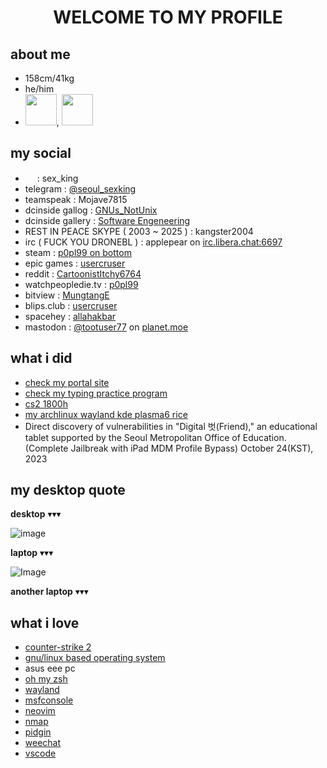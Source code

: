 <h1 align="center">WELCOME TO MY PROFILE</h1>

  ## about me
  - 158cm/41kg
  - he/him
  - <img src="https://images.icon-icons.com/2699/PNG/512/python_logo_icon_168886.png" width="50" height="50" />, <img src="https://www.omar-ibrahim.com/images/raster/programming-language/clang.png" width="50" height="50" />

  ## my social
  - <img src="https://github.com/user-attachments/assets/a528f8d6-9dfb-42cf-8e5d-4ce06b1b94ba" width="15" height="15" /> : sex_king
  - telegram : [@seoul_sexking](https://telegram.me/@seoul_sexking)
  - teamspeak : Mojave7815
  - dcinside gallog : [GNUs_NotUnix](https://gallog.dcinside.com/public0006)
  - dcinside gallery : [Software Engeneering](https://gall.dcinside.com/softwaredev)
  - REST IN PEACE SKYPE ( 2003 ~ 2025 ) : kangster2004
  - irc ( FUCK YOU DRONEBL ) :  applepear on [irc.libera.chat:6697](https://web.libera.chat/gamja)
  - steam : [p0pl99 on bottom](https://steamcommunity.com/id/p0pl99)
  - epic games : [usercruser](https://store.epicgames.com/ko/u/0f6e62242aab4d6ea05a70c93211defa)
  - reddit : [CartoonistItchy6764](https://www.reddit.com/user/CartoonistItchy6764/)
  - watchpeopledie.tv : [p0pl99](https://watchpeopledie.tv/@p0pl99)
  - bitview : [MungtangE](https://www.bitview.net/user/MungtangE)
  - blips.club : [usercruser](https://blips.club/usercruser)
  - spacehey : [allahakbar](https://spacehey.com/profile?id=2584121)
  - mastodon : <a rel="me" href="https://planet.moe/@tootuser77">@tootuser77</a> on [planet.moe](https://planet.moe)
     <meta name="fediverse:creator" content="@tootuser77@planet.moe">
  
  
  ## what i did
  - [check my portal site](https://ishowfeed.neocities.org/)
  - [check my typing practice program](https://github.com/usercruser/pytaja)
  - [cs2 1800h](https://steamcommunity.com/id/p0pl99)
  - [my archlinux wayland kde plasma6 rice](https://gall.dcinside.com/m/github/77657)
  - Direct discovery of vulnerabilities in "Digital 벗(Friend)," an educational tablet supported by the Seoul Metropolitan Office of Education. (Complete Jailbreak with iPad MDM Profile Bypass) October 24(KST), 2023
  
  ## my desktop quote
  **desktop** ▾▾▾
  
  ![image](https://github.com/user-attachments/assets/1871b2df-f8a6-4942-92d8-782c96a067a1)
  
  **laptop** ▾▾▾
  
  ![Image](https://github.com/user-attachments/assets/6f90b638-7c9e-4a8f-8c49-d47802e2120a)
  
  **another laptop** ▾▾▾
  
  ## what i love
  - [counter-strike 2](https://store.steampowered.com/app/730/CounterStrike_2/)
  - [gnu/linux based operating system](https://namu.wiki/w/틀:Linux)
  - asus eee pc
  - [oh my zsh](https://github.com/ohmyzsh/ohmyzsh)
  - [wayland](https://wayland.freedesktop.org)
  - [msfconsole](https://docs.rapid7.com/metasploit/msf-overview/)
  - [neovim](https://neovim.io)
  - [nmap](https://nmap.org)
  - [pidgin](https://www.pidgin.im)
  - [weechat](https://weechat.org)
  - [vscode](https://vscode.dev)
